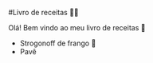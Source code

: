 #Livro de receitas :man_cook:

Olá! Bem vindo ao meu livro de receitas :wave:

- Strogonoff de frango :chicken:
- Pavê